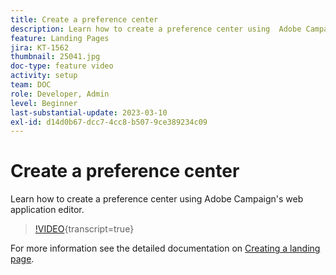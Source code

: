 ```yaml
---
title: Create a preference center
description: Learn how to create a preference center using  Adobe Campaign's web application editor.
feature: Landing Pages
jira: KT-1562
thumbnail: 25041.jpg
doc-type: feature video
activity: setup
team: DOC
role: Developer, Admin
level: Beginner
last-substantial-update: 2023-03-10
exl-id: d14d0b67-dcc7-4cc8-b507-9ce389234c09
---
```

# Create a preference center

Learn how to create a preference center using Adobe Campaign's web application editor.

>[!VIDEO](https://video.tv.adobe.com/v/25041?quality=12&learn=on){transcript=true}

For more information see the detailed documentation on [Creating a landing page](https://experienceleague.adobe.com/docs/campaign-classic/using/designing-content/editing-html-content/creating-a-landing-page.html).
